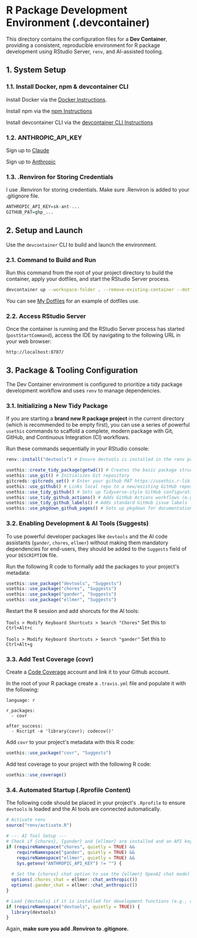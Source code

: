# R Package Development Environment (.devcontainer)

This directory contains the configuration files for a **Dev Container**, providing a consistent, reproducible environment for R package development using RStudio Server, `renv`, and AI-assisted tooling.

## 1. System Setup

### 1.1. Install Docker, npm & devcontainer CLI

Install Docker via the [Docker Instructions](https://docs.docker.com/engine/install/ubuntu/#install-using-the-repository).

Install npm via the [npm Instructions](https://www.digitalocean.com/community/tutorials/how-to-install-node-js-on-ubuntu-22-04#option-1-installing-node-js-with-apt-from-the-default-repositories)

Install devcontainer CLI via the [devcontainer CLI Instructions](https://code.visualstudio.com/docs/devcontainers/devcontainer-cli#_npm-install)

### 1.2. ANTHROPIC_API_KEY

Sign up to [Claude](https://claude.ai/)

Sign up to [Anthropic](https://console.anthropic.com)

### 1.3. .Renviron for Storing Credentials

I use .Renviron for storing credentials. Make sure .Renviron is added to your .gitignore file.

```R
ANTHROPIC_API_KEY=sk-ant-...
GITHUB_PAT=ghp_...
```

## 2. Setup and Launch

Use the `devcontainer` CLI to build and launch the environment.

### 2.1. Command to Build and Run

Run this command from the root of your project directory to build the container, apply your dotfiles, and start the RStudio Server process.

```Bash
devcontainer up --workspace-folder . --remove-existing-container --dotfiles-repository "https://github.com/MichaelSandilands/dotfiles" --dotfiles-install-command "install.sh"
```

You can see [My Dotfiles](https://github.com/MichaelSandilands/dotfiles) for an example of dotfiles use. 

### 2.2. Access RStudio Server

Once the container is running and the RStudio Server process has started (`postStartCommand`), access the IDE by navigating to the following URL in your web browser:

```
http://localhost:8787/
```

## 3. Package & Tooling Configuration

The Dev Container environment is configured to prioritize a tidy package development workflow and uses `renv` to manage dependencies.

### 3.1. Initializing a New Tidy Package

If you are starting a **brand new R package project** in the current directory (which is recommended to be empty first), you can use a series of powerful `usethis` commands to scaffold a complete, modern package with Git, GitHub, and Continuous Integration (CI) workflows.

Run these commands sequentially in your RStudio console:

```R
renv::install("devtools") # Ensure devtools is installed in the renv project

usethis::create_tidy_package(getwd()) # Creates the basic package structure in the current directory
usethis::use_git() # Initializes Git repository
gitcreds::gitcreds_set() # Enter your github PAT https://usethis.r-lib.org/articles/git-credentials.html
usethis::use_github() # Links local repo to a new/existing GitHub repository
usethis::use_tidy_github() # Sets up Tidyverse-style GitHub configuration
usethis::use_tidy_github_actions() # Adds GitHub Actions workflows (e.g., R-CMD-check)
usethis::use_tidy_github_labels() # Adds standard GitHub issue labels
usethis::use_pkgdown_github_pages() # Sets up pkgdown for documentation website deployment
```

### 3.2. Enabling Development & AI Tools (Suggests)

To use powerful developer packages like `devtools` and the AI code assistants (`gander`, `chores`, `ellmer`) without making them mandatory dependencies for end-users, they should be added to the `Suggests` field of your `DESCRIPTION` file.

Run the following R code to formally add the packages to your project's metadata:

```R
usethis::use_package("devtools", "Suggests")
usethis::use_package("chores", "Suggests")
usethis::use_package("gander", "Suggests")
usethis::use_package("ellmer", "Suggests")
```

Restart the R session and add shorcuts for the AI tools:

`Tools > Modify Keyboard Shortcuts > Search "Chores"` Set this to `Ctrl+Alt+c`

`Tools > Modify Keyboard Shortcuts > Search "gander"` Set this to `Ctrl+Alt+g`

### 3.3. Add Test Coverage (covr)

Create a [Code Coverage](https://about.codecov.io/) account and link it to your Github account. 

In the root of your R package create a `.travis.yml` file and populate it with the following:

```
language: r

r_packages:
  - covr

after_success:
  - Rscript -e 'library(covr); codecov()'
```

Add `covr` to your project's metadata with this R code:

```R
usethis::use_package("covr", "Suggests")
```

Add test coverage to your project with the following R code:

```R
usethis::use_coverage()
```

### 3.4. Automated Startup (.Rprofile Content)

The following code should be placed in your project's `.Rprofile` to ensure `devtools` is loaded and the AI tools are connected automatically.

```R
# Activate renv
source("renv/activate.R")

# --- AI Tool Setup ---
# Check if {chores}, {gander} and {ellmer} are installed and an API key is present
if (requireNamespace("chores", quietly = TRUE) &&
    requireNamespace("gander", quietly = TRUE) &&
    requireNamespace("ellmer", quietly = TRUE) &&
    Sys.getenv("ANTHROPIC_API_KEY") != "") {
  
  # Set the {chores} chat option to use the {ellmer} OpenAI chat model
  options(.chores_chat = ellmer::chat_anthropic())
  options(.gander_chat = ellmer::chat_anthropic())
}

# Load {devtools} if it is installed for development functions (e.g., check, document, load_all)
if (requireNamespace("devtools", quietly = TRUE)) { 
  library(devtools) 
}
```

Again, **make sure you add .Renviron to .gitignore.**
